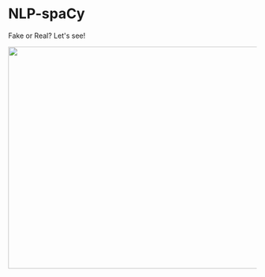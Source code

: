 # NLP-spaCy
Fake or Real? Let's see!

<image src="https://github.com/AlexeiRozhenko/NLP-spaCy/assets/136263079/b0e51c2a-aa8f-47e2-9ade-90dff9277ac9" width="800" height="450">
